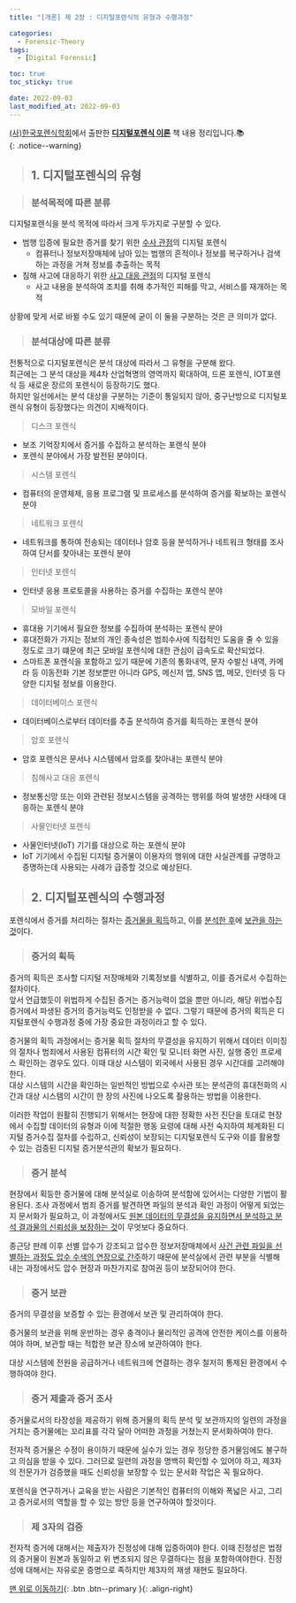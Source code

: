 ```yaml
---
title: "[개론] 제 2장 : 디지털포렌식의 유형과 수행과정"

categories:
  - Forensic-Theory
tags:
  - [Digital Forensic]

toc: true
toc_sticky: true

date: 2022-09-03
last_modified_at: 2022-09-03
---
```


[(사)한국포렌식학회](https://forensickorea.org/wp/)에서 출판한 [**디지털포렌식 이론**](https://search.shopping.naver.com/book/catalog/32481978729?cat_id=50010766&frm=PBOKPRO&query=%EB%94%94%EC%A7%80%ED%84%B8%ED%8F%AC%EB%A0%8C%EC%8B%9D+%EC%9D%B4%EB%A1%A0&NaPm=ct%3Dl7kb4iao%7Cci%3Df672ca7a7ebddf73f558d4a3eacc24a79c68a8d1%7Ctr%3Dboknx%7Csn%3D95694%7Chk%3D75bb35ce216181993b793efcef183fe3709d14b6) 책 내용 정리입니다.📚  
{: .notice--warning}

> ## 1. 디지털포렌식의 유형

> ### 분석목적에 따른 분류

디지털포렌식을 분석 목적에 따라서 크게 두가지로 구분할 수 있다.

- 범행 입증에 필요한 증거를 찾기 위한 <u>수사 관점</u>의 디지털 포렌식
  - 컴퓨터나 정보저장매체에 남아 있는 범행의 흔적이나 정보를 복구하거나 검색하는 과정을 거쳐 정보를 추출하는 목적
    <br>
- 침해 사고에 대응하기 위한 <u>사고 대응 관점</u>의 디지털 포렌식
  - 사고 내용을 분석하여 조치를 취해 추가적인 피해를 막고, 서비스를 재개하는 목적

상황에 맞게 서로 바뀔 수도 있기 때문에 굳이 이 둘을 구분하는 것은 큰 의미가 없다.

> ### 분석대상에 따른 분류

전통적으로 디지털포렌식은 분석 대상에 따라서 그 유형을 구분해 왔다.  
최근에는 그 분석 대상을 제4차 산업혁명의 영역까지 확대하여, 드론 포렌식, IOT포렌식 등 새로운 장르의 포렌식이 등장하기도 했다.  
하지만 일선에서는 분석 대상을 구분하는 기준이 통일되지 않아, 중구난방으로 디지털포렌식 유형이 등장했다는 의견이 지배적이다.

> 디스크 포렌식

- 보조 기억장치에서 증거를 수집하고 분석하는 포렌식 분야
- 포렌식 분야에서 가장 발전된 분야이다.

> 시스템 포렌식

- 컴퓨터의 운영체제, 응용 프로그램 및 프로세스를 분석하여 증거를 확보하는 포렌식 분야

> 네트워크 포렌식

- 네트워크를 통하여 전송되는 데이터나 암호 등을 분석하거나 네트워크 형태를 조사하여 단서를 찾아내는 포렌식 분야

> 인터넷 포렌식

- 인터넷 응용 프로토콜을 사용하는 증거를 수집하는 포렌식 분야

> 모바일 포렌식

- 휴대용 기기에서 필요한 정보를 수집하여 분석하는 포렌식 분야
- 휴대전화가 가지는 정보의 개인 종속성은 범죄수사에 직접적인 도움을 줄 수 있을 정도로 크기 떄문에 최근 모바일 포렌식에 대한 관심이 급속도로 확산되었다.
- 스마트폰 포렌식을 포함하고 있기 때문에 기존의 통화내역, 문자 수발신 내역, 카메라 등 이동전화 기본 정보뿐만 아니라 GPS, 메신저 앱, SNS 앱, 메모, 인터넷 등 다양한 디지털 정보를 이용한다.

> 데이터베이스 포렌식

- 데이터베이스로부터 데이터를 추출 분석하여 증거를 획득하는 포렌식 분야

> 암호 포렌식

- 암호 포렌식은 문서나 시스템에서 암호를 찾아내는 포렌식 분야

> 침해사고 대응 포렌식

- 정보통신망 또는 이와 관련된 정보시스템을 공격하는 행위를 하여 발생한 사태에 대응하는 포렌식 분야

> 사물인터넷 포렌식

- 사물인터넷(IoT) 기기를 대상으로 하는 포렌식 분야
- IoT 기기에서 수집된 디지털 증거물이 이용자의 행위에 대한 사실관계를 규명하고 증명하는데 사용되는 사례가 급증할 것으로 예상된다.

> ## 2. 디지털포렌식의 수행과정

포렌식에서 증거를 처리하는 절차는 <u>증거물을 획득</u>하고, 이를 <u>분석한 후</u>에 <u>보관을 하는 것</u>이다.

> ### 증거의 획득

증거의 획득은 조사할 디지털 저장매체와 기록정보를 식별하고, 이를 증거로서 수집하는 절차이다.  
앞서 언급했듯이 위법하게 수집된 증거는 증거능력이 없을 뿐만 아니라, 해당 위법수집증거에서 파생된 증거의 증거능력도 인정받을 수 없다. 그렇기 때문에 증거의 획득은 디지털포렌식 수행과정 중에 가장 중요한 과정이라고 할 수 있다.

증거물의 획득 과정에서는 증거물 획득 절차의 무결성을 유지하기 위해서 데이터 이미징의 절차나 범죄에서 사용된 컴퓨터의 시간 확인 및 모니터 화면 사진, 실행 중인 프로세스 확인하는 경우도 있다. 이때 대상 시스템이 외국에서 사용된 경우 시간대를 고려해야한다.  
대상 시스템의 시간을 확인하는 일반적인 방법으로 수사관 또는 분석관의 휴대전화의 시간과 대상 시스템의 시간이 한 장의 사진에 나오도록 촬용하는 방법을 이용한다.

이러한 작업이 원활히 진행되기 위해서는 현장에 대한 정확한 사전 진단을 토대로 현장에서 수집할 데이터의 유형과 이에 적절한 행동 요령에 대해 사전 숙지하여 체계화된 디지털 증거수집 절차를 수립하고, 신뢰성이 보장되는 디지털포렌식 도구와 이를 활용할 수 있는 검증된 디지털 증거분석관의 확보가 필요하다.

> ### 증거 분석

현장에서 획등한 증거물에 대해 분석실로 이송하여 분석함에 있어서는 다양한 기법이 활용된다.
조사 과정에서 범죄 증거를 발견하면 파일의 분석과 확인 과정이 어떻게 되었는지 문서화가 필요하고, 이 과정에서도 <u>원본 데이터의 무결성을 유지하면서 분석하고 분석 결과물의 신뢰성을 보장하는 것</u>이 무엇보다 중요하다.

종근당 판례 이후 선별 압수가 강조되고 압수한 정보저장매체에서 <u>사건 관련 파일을 선별하는 과정도 압수 수색의 연장으로 간주</u>하기 때문에 분석실에서 관련 부분을 식별해 내는 과정에서도 압수 현장과 마찬가지로 참여권 등이 보장되어야 한다.

> ### 증거 보관

증거의 무결성을 보증할 수 있는 환경에서 보관 및 관리하여야 한다.

증거물의 보관을 위해 운반하는 경우 충격이나 물리적인 공격에 안전한 케이스를 이용하여야 하며, 보관할 때는 적합한 보관 장소에 보관하여야 한다.

대상 시스템에 전원을 공급하거나 네트워크에 연결하는 경우 철저히 통제된 환경에서 수행하여야 한다.

> ### 증거 제출과 증거 조사

증거물로서의 타장성을 제공하기 위해 증거물의 획득 분석 및 보관까지의 일련의 과정을 거치는 증거물에는 꼬리표를 각각 달아 어떠한 과정을 거쳤는지 문서화하여야 한다.

전자적 증거물은 수정이 용이하기 때문에 실수가 있는 경우 정당한 증거물임에도 불구하고 의심을 받을 수 있다.
그러므로 일련의 과정을 명백히 확인할 수 있어야 하고, 제3자의 전문가가 검증했을 때도 신뢰성을 보장할 수 있는 문서화 작업은 꼭 필요하다.

포렌식을 연구하거나 교육을 받는 사람은 기본적인 컴퓨터의 이해와 폭넓은 사고, 그리고 증거로서의 역할을 할 수 있는 방안 등을 연구하여야 할것이다.

> ### 제 3자의 검증

전자적 증거에 대해서는 제출자가 진정성에 대해 입증하여야 한다. 이때 진정성은 법정의 증거물이 원본과 동일하고 위 변조되지 않은 무결하다는 점을 포함하여야한다. 진정성에 대해서는 자유로운 증명으로 족하지만 제3자의 재생 재현도 필요하다.

[맨 위로 이동하기](#){: .btn .btn--primary }{: .align-right}
